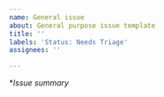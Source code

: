 ```yaml
---
name: General issue
about: General purpose issue template
title: ''
labels: 'Status: Needs Triage'
assignees: ''

---
```


**Issue summary*